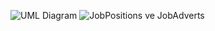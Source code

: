 ![UML Diagram](https://user-images.githubusercontent.com/69654137/121247279-bb75ff00-c8aa-11eb-991c-b8ef4df19111.png)
![JobPositions ve JobAdverts](https://user-images.githubusercontent.com/69654137/121247337-ccbf0b80-c8aa-11eb-862a-b1a6432b5591.png)
